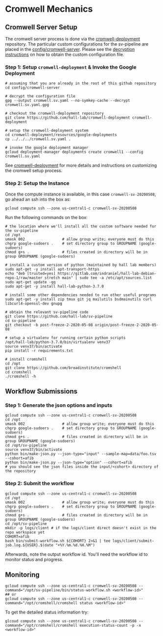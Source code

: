 # Cromwell Mechanics

## Cromwell Server Setup

The cromwell server process is done via the [cromwell-deployment][0] repository.  The particular custom configurations for the sv-pipeline are placed in the [config/cromwell-server][1].  Please see the [decryption instructions][2] on how to obtain the custom configuration file.

### Step 1:  Setup `cromwell-deployment` &amp; Invoke the Google Deployment

    # assuming that you are already in the root of this github repository
    cd config/cromwell-server
    
    # decrypt the configuration file
    gpg --output cromwell.sv.yaml --no-symkey-cache --decrypt cromwell.sv.yaml.gpg
    
    # checkout the cromwell-deployment repository
    git clone https://github.com/hall-lab/cromwell-deployment cromwell-deployment
    
    # setup the cromwell-deployment system
    cd cromwell-deployment/resources/google-deployments
    cp ../../../cromwell.sv.yaml .
    
    # invoke the google deployment manager
    gcloud deployment-manager deployments create cromwell1 --config cromwell.sv.yaml

See [cromwell-deployment][0] for more details and instructions on customizing the cromwell setup process.

### Step 2: Setup the Instance

Once the compute instance is available, in this case `cromwell-sv-20200508`, go ahead an ssh into the box as:

    gcloud compute ssh --zone us-central1-c cromwell-sv-20200508

Run the following commands on the box:

    # the location where we'll install all the custom software needed for the sv-pipeline
    cd /opt
    umask 002                 # allow group write; everyone must do this
    chgrp google-sudoers .    # set directory group to GROUPNAME (google-sudoers)
    chmod g+s .               # files created in directory will be in group GROUPNAME (google-sudoers)

    # install a custom version of python (maintained by hall lab members)
    sudo apt-get -y install apt-transport-https
    echo "deb [trusted=yes] https://gitlab.com/indraniel/hall-lab-debian-repo-1/raw/master stretch main" | sudo tee -a /etc/apt/sources.list
    sudo apt-get update -qq
    sudo apt-get -y install hall-lab-python-3.7.0

    # install some other dependencies needed to run other useful programs
    sudo apt-get -y install zip tmux git jq mailutils bsdmainutils curl libcurl4-openssl-dev gnupg

    # obtain the relevant sv-pipeline code
    git clone https://github.com/hall-lab/sv-pipeline
    cd sv-pipeline
    git checkout -b post-freeze-2-2020-05-08 origin/post-freeze-2-2020-05-08

    # setup a virtualenv for running certain python scripts
    /opt/hall-lab/python-3.7.0/bin/virtualenv venv37
    source venv37/bin/activate
    pip install -r requirements.txt

    # install cromshell
    cd /opt
    git clone https://github.com/broadinstitute/cromshell
    cd cromshell
    ./cromshell -h

## Workflow Submissions

### Step 1:  Generate the json options and inputs

    gcloud compute ssh --zone us-central1-c cromwell-sv-20200508
    cd /opt
    umask 002                 # allow group write; everyone must do this
    chgrp google-sudoers .    # set directory group to GROUPNAME (google-sudoers)
    chmod g+s .               # files created in directory will be in group GROUPNAME (google-sudoers)
    cd /opt/sv-pipeline
    source venv37/bin/activate
    python bin/make-json.py --json-type="input" --sample-map=data/foo.tsv --cohort=afib
    python bin/make-json.py --json-type="option" --cohort=afib
    # you should see the json files inside the input/<cohort> directory of the repository

### Step 2:  Submit the workflow

    gcloud compute ssh --zone us-central1-c cromwell-sv-20200508
    cd /opt
    umask 002                 # allow group write; everyone must do this
    chgrp google-sudoers .    # set directory group to GROUPNAME (google-sudoers)
    chmod g+s .               # files created in directory will be in group GROUPNAME (google-sudoers)
    cd /opt/sv-pipeline
    mkdir -p logs/client # if the logs/client direct doesn't exist in the repo workspace yet
    COHORT=afib
    bash bin/submit-workflow.sh ${COHORT} 2>&1 | tee logs/client/submit-job.log.${USER}.$(date "+%Y.%m.%d.%H.%M")

Afterwards, note the output workflow id.  You'll need the workflow id to monitor status and progress.

## Monitoring

    gcloud compute ssh --zone us-central1-c cromwell-sv-20200508 --command="/opt/sv-pipeline/bin/status-workflow.sh <workflow-id>"
    ## or
    gcloud compute ssh --zone us-central1-c cromwell-sv-20200508 --command="/opt/cromshell/cromshell status <workflow-id>"

To get the detailed status information try:

    glcoud compute ssh --zone us-central1-c cromwell-sv-20200508 --command="/opt/cromshell/cromshell execution-status-count -p -x <workflow-id>"

[0]:  https://github.com/hall-lab/cromwell-deployment
[1]:  https://github.com/hall-lab/sv-pipeline/tree/post-freeze-2-2020-05-08/config/cromwell-server
[2]:  https://github.com/hall-lab/sv-pipeline/blob/post-freeze-2-2020-05-08/config/cromwell-server/encryption-note.md
